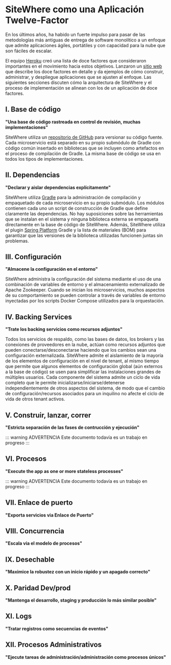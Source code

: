 # SiteWhere como una Aplicación Twelve-Factor

En los últimos años, ha habido un fuerte impulso para pasar de las metodologías
más antiguas de entrega de software monolítico a un enfoque que admite aplicaciones ágiles,
portátiles y con capacidad para la nube que son fáciles de escalar.

El equipo [Heroku](https://www.heroku.com/) creó una lista de doce factores que consideraron
importantes en el movimiento hacia estos objetivos. Lanzaron un [sitio web](https://12factor.net/) que
describe los doce factores en detalle y da ejemplos de cómo construir, administrar,
y despliegue aplicaciones que se ajusten al enfoque. Las siguientes secciones discuten
cómo la arquitectura de SiteWhere y el proceso de implementación se alinean con los de un
aplicación de doce factores.

## I. Base de código

**"Una base de código rastreada en control de revisión, muchas implementaciones"**

SiteWhere utiliza un [repositorio de GitHub](https://github.com/sitewhere/sitewhere) para
versionar su código fuente. Cada microservicio está separado en su propio submódulo de
Gradle con código común insertado en bibliotecas que se incluyen como artefactos en el
proceso de compilación de Gradle. La misma base de código se usa en todos los tipos de
implementaciones.

## II. Dependencias

**"Declarar y aislar dependencias explícitamente"**

SiteWhere utiliza [Gradle](https://gradle.org/) para la administración de compilación y empaquetado
de cada microservicio en su propio submódulo. Los módulos contienen cada uno un script de construcción
de Gradle que define claramente las dependencias. No hay suposiciones sobre las herramientas que se
instalan en el sistema y ninguna biblioteca externa se empaqueta directamente en la base de código
de SiteWhere. Además, SiteWhere utiliza el plugin [Spring Platform](http://platform.spring.io/platform/)
Gradle y la lista de materiales (BOM) para garantizar que las versiones de la biblioteca utilizadas
funcionen juntas sin problemas.

## III. Configuración

**"Almacene la configuración en el entorno"**

SiteWhere administra la configuración del sistema mediante el uso de una combinación de
variables de entorno y el almacenamiento externalizado de Apache Zookeeper. Cuando se
inician los microservicios, muchos aspectos de su comportamiento se pueden controlar
a través de variables de entorno inyectadas por los scripts Docker Compose utilizados
para la orquestación.

## IV. Backing Services

**"Trate los backing servicios como recursos adjuntos"**

Todos los servicios de respaldo, como las bases de datos, los brokers y las conexiones
de proveedores en la nube, actúan como recursos adjuntos que pueden conectarse/desconectarse
haciendo que los cambios sean una configuración externalizada. SiteWhere admite el aislamiento
de la mayoría de los elementos de configuración en el nivel de tenant, al mismo tiempo que
permite que algunos elementos de configuración global (aún externos a la base de código)
se usen para simplificar las instalaciones grandes de múltiples usuarios. Cada componente
del sistema admite un ciclo de vida completo que le permite inicializarse/iniciarse/detenerse
independientemente de otros aspectos del sistema, de modo que el cambio de
configuración/recursos asociados para un inquilino no afecte el ciclo de vida de otros tenant activos.

## V. Construir, lanzar, correr

**"Estricta separación de las fases de contrucción y ejecución"**

::: warning ADVERTENCIA
Este documento todavía es un trabajo en progreso
:::

## VI. Procesos

**"Execute the app as one or more stateless processes"**

::: warning ADVERTENCIA
Este documento todavía es un trabajo en progreso
:::

## VII. Enlace de puerto

**"Exporta servicios via Enlace de Puerto"**

## VIII. Concurrencia

**"Escala via el modelo de procesos"**

## IX. Desechable

**"Maximice la robustez con un inicio rápido y un apagado correcto"**

## X. Paridad Dev/prod

**"Mantenga el desarrollo, staging y producción lo más similar posible"**

## XI. Logs

**"Tratar registros como secuencias de eventos"**

## XII. Procesos Administrativos

**"Ejecute tareas de administración/administración como procesos únicos"**